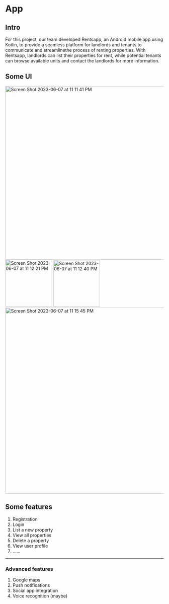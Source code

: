 # App

## Intro
For this project, our team developed Rentsapp, an Android mobile app using Kotlin, to provide a seamless platform for landlords and tenants to communicate and streamlinethe process of renting properties. With Rentsapp, landlords can list their properties for rent, 
while potential tenants can browse available units and contact the landlords for more information.

## Some UI
<img width="552" alt="Screen Shot 2023-06-07 at 11 11 41 PM" src="https://github.com/bloodteller123/App/assets/25407523/0df0b313-eebf-4d44-ac1e-c406f0626944">
<img width="149" alt="Screen Shot 2023-06-07 at 11 12 21 PM" src="https://github.com/bloodteller123/App/assets/25407523/292735ba-56f0-4d7d-915d-6759300e1680">
<img width="148" alt="Screen Shot 2023-06-07 at 11 12 40 PM" src="https://github.com/bloodteller123/App/assets/25407523/73f43646-070f-4e94-bae2-ae166a07165c">
<img width="592" alt="Screen Shot 2023-06-07 at 11 15 45 PM" src="https://github.com/bloodteller123/App/assets/25407523/9167d2b6-57ad-4489-a890-dd05bab0f415">

## Some features

1. Registration
2. Login
3. List a new property
4. View all properties
5. Delete a property
6. View user profile
7. ......
----
### Advanced features
1. Google maps
2. Push notifications
3. Social app integration
4. Voice recognition (maybe)
